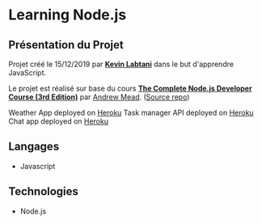 # Learning Node.js

## Présentation du Projet

Projet créé le 15/12/2019 par [**Kevin Labtani**](https://github.com/kevin-labtani) dans le but d'apprendre JavaScript.

Le projet est réalisé sur base du cours [**The Complete Node.js Developer Course (3rd Edition)**](https://www.udemy.com/course/the-complete-nodejs-developer-course-2/) par [Andrew Mead](https://mead.io/). ([Source repo](https://github.com/andrewjmead/node-course-v3-code))

Weather App deployed on [Heroku](https://kevlab-weather-application.herokuapp.com/)
Task manager API deployed on [Heroku](https://kevlab-task-manager.herokuapp.com/)
Chat app deployed on [Heroku](https://kevlab-chat.herokuapp.com/)

## Langages

- Javascript

## Technologies

- Node.js
